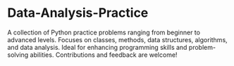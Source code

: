 # Data-Analysis-Practice
A collection of Python practice problems ranging from beginner to advanced levels. Focuses on classes, methods, data structures, algorithms, and data analysis. Ideal for enhancing programming skills and problem-solving abilities. Contributions and feedback are welcome!

